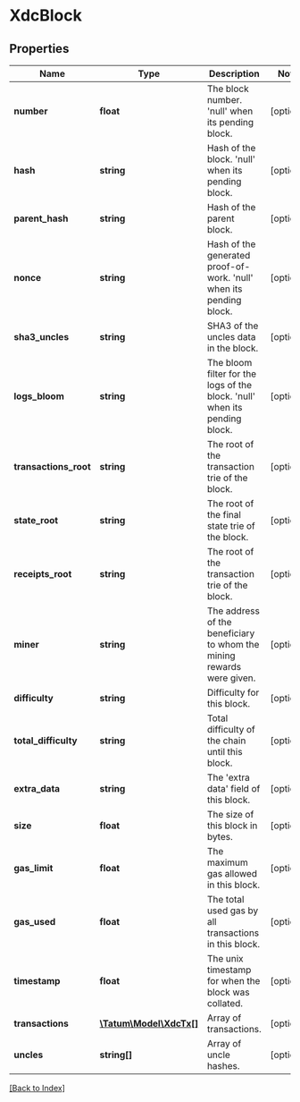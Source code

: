 # XdcBlock

## Properties

Name | Type | Description | Notes
------------ | ------------- | ------------- | -------------
**number** | **float** | The block number. 'null' when its pending block. | [optional]
**hash** | **string** | Hash of the block. 'null' when its pending block. | [optional]
**parent_hash** | **string** | Hash of the parent block. | [optional]
**nonce** | **string** | Hash of the generated proof-of-work. 'null' when its pending block. | [optional]
**sha3_uncles** | **string** | SHA3 of the uncles data in the block. | [optional]
**logs_bloom** | **string** | The bloom filter for the logs of the block. 'null' when its pending block. | [optional]
**transactions_root** | **string** | The root of the transaction trie of the block. | [optional]
**state_root** | **string** | The root of the final state trie of the block. | [optional]
**receipts_root** | **string** | The root of the transaction trie of the block. | [optional]
**miner** | **string** | The address of the beneficiary to whom the mining rewards were given. | [optional]
**difficulty** | **string** | Difficulty for this block. | [optional]
**total_difficulty** | **string** | Total difficulty of the chain until this block. | [optional]
**extra_data** | **string** | The 'extra data' field of this block. | [optional]
**size** | **float** | The size of this block in bytes. | [optional]
**gas_limit** | **float** | The maximum gas allowed in this block. | [optional]
**gas_used** | **float** | The total used gas by all transactions in this block. | [optional]
**timestamp** | **float** | The unix timestamp for when the block was collated. | [optional]
**transactions** | [**\Tatum\Model\XdcTx[]**](XdcTx.md) | Array of transactions. | [optional]
**uncles** | **string[]** | Array of uncle hashes. | [optional]

[[Back to Index]](../index.md)
